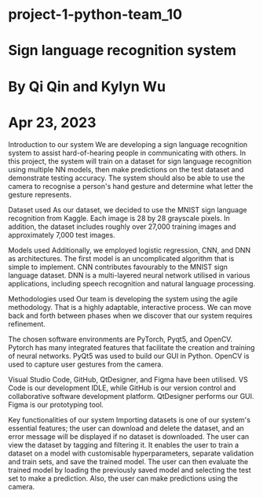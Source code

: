 # project-1-python-team_10
# Sign language recognition system
# By Qi Qin and Kylyn Wu
# Apr 23, 2023

Introduction to our system
We are developing a sign language recognition system to assist hard-of-hearing people in communicating with others. In this project, the system will train on a dataset for sign language recognition using multiple NN models, then make predictions on the test dataset and demonstrate testing accuracy. The system should also be able to use the camera to recognise a person's hand gesture and determine what letter the gesture represents.

Dataset used
As our dataset, we decided to use the MNIST sign language recognition from Kaggle. Each image is 28 by 28 grayscale pixels. In addition, the dataset includes roughly over 27,000 training images and approximately 7,000 test images. 

Models used
Additionally, we employed logistic regression, CNN, and DNN as architectures. The first model is an uncomplicated algorithm that is simple to implement. CNN contributes favourably to the MNIST sign language dataset. DNN is a multi-layered neural network utilised in various applications, including speech recognition and natural language processing.

Methodologies used
Our team is developing the system using the agile methodology. That is a highly adaptable, interactive process. We can move back and forth between phases when we discover that our system requires refinement.

The chosen software environments are PyTorch, Pyqt5, and OpenCV. Pytorch has many integrated features that facilitate the creation and training of neural networks. PyQt5 was used to build our GUI in Python. OpenCV is used to capture user gestures from the camera.

Visual Studio Code, GitHub, QtDesigner, and Figma have been utilised. VS Code is our development IDLE, while GitHub is our version control and collaborative software development platform. QtDesigner performs our GUI. Figma is our prototyping tool.

Key functionalities of our system
Importing datasets is one of our system's essential features; the user can download and delete the dataset, and an error message will be displayed if no dataset is downloaded. The user can view the dataset by tagging and filtering it. It enables the user to train a dataset on a model with customisable hyperparameters, separate validation and train sets, and save the trained model. The user can then evaluate the trained model by loading the previously saved model and selecting the test set to make a prediction. Also, the user can make predictions using the camera.